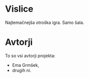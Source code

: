 # Vislice

Najtemačnejša otroška igra. Samo šala.

# Avtorji

To so vsi avtorji projekta:

- Ema Grmšek,
- drugih ni.